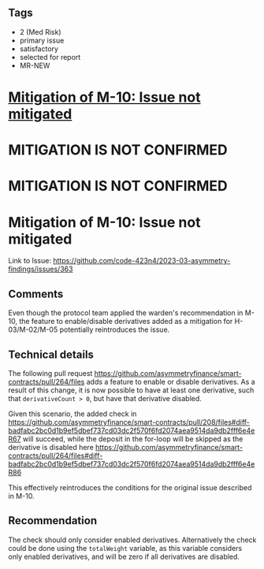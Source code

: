 ## Tags

- 2 (Med Risk)
- primary issue
- satisfactory
- selected for report
- MR-NEW

# [Mitigation of M-10: Issue not mitigated](https://github.com/code-423n4/2023-05-asymmetry-mitigation-findings/issues/54) 

# MITIGATION IS NOT CONFIRMED
# MITIGATION IS NOT CONFIRMED

# Mitigation of M-10: Issue not mitigated

Link to Issue: https://github.com/code-423n4/2023-03-asymmetry-findings/issues/363

## Comments

Even though the protocol team applied the warden's recommendation in M-10, the feature to enable/disable derivatives added as a mitigation for H-03/M-02/M-05 potentially reintroduces the issue.

## Technical details 

The following pull request https://github.com/asymmetryfinance/smart-contracts/pull/264/files adds a feature to enable or disable derivatives. As a result of this change, it is now possible to have at least one derivative, such that `derivativeCount > 0`, but have that derivative disabled.

Given this scenario, the added check in https://github.com/asymmetryfinance/smart-contracts/pull/208/files#diff-badfabc2bc0d1b9ef5dbef737cd03dc2f570f6fd2074aea9514da9db2fff6e4eR67 will succeed, while the deposit in the for-loop will be skipped as the derivative is disabled here https://github.com/asymmetryfinance/smart-contracts/pull/264/files#diff-badfabc2bc0d1b9ef5dbef737cd03dc2f570f6fd2074aea9514da9db2fff6e4eR86

This effectively reintroduces the conditions for the original issue described in M-10.

## Recommendation

The check should only consider enabled derivatives. Alternatively the check could be done using the `totalWeight` variable, as this variable considers only enabled derivatives, and will be zero if all derivatives are disabled.
